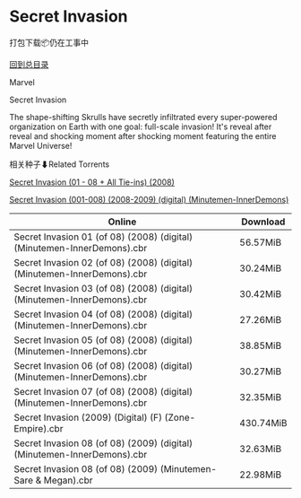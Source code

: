 # Secret Invasion

打包下载📦仍在工事中

[回到总目录](/Catalogs.md)

Marvel

Secret Invasion

The shape-shifting Skrulls have secretly infiltrated every super-powered organization on Earth with one goal: full-scale invasion! It's reveal after reveal and shocking moment after shocking moment featuring the entire Marvel Universe!





相关种子⬇Related Torrents

[Secret Invasion (01 - 08 + All Tie-ins) (2008)](https://github.com/alicewish/markdown/blob/master/torrent/Secret-Invasion--01---08---All-Tie-ins---2008.md)

[Secret Invasion (001-008) (2008-2009) (digital) (Minutemen-InnerDemons)](https://github.com/alicewish/markdown/blob/master/torrent/Secret-Invasion--001-008---2008-2009---digital---Minutemen-InnerDemons.md)

Online | Download
--- | ---
Secret Invasion 01 (of 08) (2008) (digital) (Minutemen-InnerDemons).cbr | 56.57MiB
Secret Invasion 02 (of 08) (2008) (digital) (Minutemen-InnerDemons).cbr | 30.24MiB
Secret Invasion 03 (of 08) (2008) (digital) (Minutemen-InnerDemons).cbr | 30.42MiB
Secret Invasion 04 (of 08) (2008) (digital) (Minutemen-InnerDemons).cbr | 27.26MiB
Secret Invasion 05 (of 08) (2008) (digital) (Minutemen-InnerDemons).cbr | 38.85MiB
Secret Invasion 06 (of 08) (2008) (digital) (Minutemen-InnerDemons).cbr | 30.27MiB
Secret Invasion 07 (of 08) (2008) (digital) (Minutemen-InnerDemons).cbr | 32.35MiB
Secret Invasion (2009) (Digital) (F) (Zone-Empire).cbr | 430.74MiB
Secret Invasion 08 (of 08) (2009) (digital) (Minutemen-InnerDemons).cbr | 32.63MiB
Secret Invasion 08 (of 08) (2009) (Minutemen-Sare & Megan).cbr | 22.98MiB